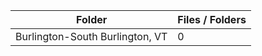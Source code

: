 | Folder                          |   Files / Folders |
|---------------------------------|-------------------|
| Burlington-South Burlington, VT |                 0 |